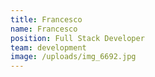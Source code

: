 ```yaml
---
title: Francesco
name: Francesco
position: Full Stack Developer
team: development
image: /uploads/img_6692.jpg
---
```

